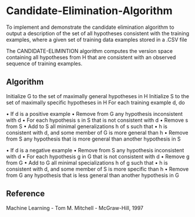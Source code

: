 # Candidate-Elimination-Algorithm

To implement and demonstrate the candidate elimination algorithm to output a description of the set of all hypotheses consistent with the training examples, where a given set of training data examples stored in a .CSV file

The CANDIDATE-ELIMINTION algorithm computes the version space containing all hypotheses from H that are consistent with an observed sequence of training examples.

## Algorithm
Initialize G to the set of maximally general hypotheses in H
Initialize S to the set of maximally specific hypotheses in H
For each training example d, do

• If d is a positive example
  • Remove from G any hypothesis inconsistent with d
  • For each hypothesis s in S that is not consistent with d
      • Remove s from S
      • Add to S all minimal generalizations h of s such that
          • h is consistent with d, and some member of G is more general than h
      • Remove from S any hypothesis that is more general than another hypothesis in S

• If d is a negative example
  • Remove from S any hypothesis inconsistent with d
  • For each hypothesis g in G that is not consistent with d
      • Remove g from G
      • Add to G all minimal specializations h of g such that
        • h is consistent with d, and some member of S is more specific than h
      • Remove from G any hypothesis that is less general than another hypothesis in G

## Reference
Machine Learning - Tom M. Mitchell - McGraw-Hill, 1997

